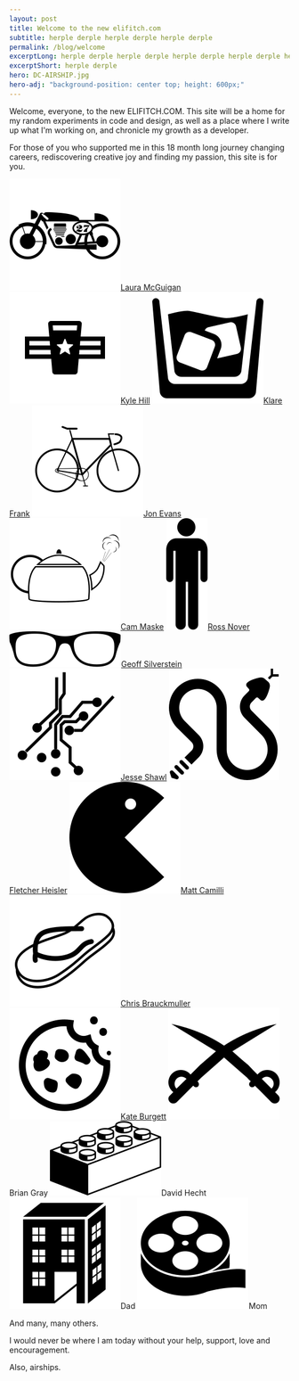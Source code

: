 ```yaml
---
layout: post
title: Welcome to the new elifitch.com
subtitle: herple derple herple derple herple derple
permalink: /blog/welcome
excerptLong: herple derple herple derple herple derple herple derple herple derple herple derple herple derple herple derple herple derple herple derple 
excerptShort: herple derple
hero: DC-AIRSHIP.jpg
hero-adj: "background-position: center top; height: 600px;"
---
```


Welcome, everyone, to the new ELIFITCH.COM.  This site will be a home for my random experiments in code and design, as well as a place where I write up what I'm working on, and chronicle my growth as a developer.<BREAK>

For those of you who supported me in this 18 month long journey changing careers, rediscovering creative joy and finding my passion, this site is for you.

<div class="grid-4 thanks">
	<a class="laura" href="http://twitter.com/grafxnerd"><img src="/assets/img/svg/moto.svg" /><span>Laura McGuigan</span></a>
	<a class="kyle" href="http://twitter.com/kylehill/"><img src="/assets/img/svg/beer-flag.svg" /><span>Kyle Hill</span></a>
	<a class="klare" href="http://twitter.com/klare"><img src="/assets/img/svg/whiskey.svg" /><span>Klare Frank</span></a>
	<a class="jon" href="http://twitter.com/jwpe"><img src="/assets/img/svg/bike.svg" /><span>Jon Evans</span></a>
	<a class="cam" href="http://twitter.com/cameronmaske"><img src="/assets/img/svg/kettle.svg" /><span>Cam Maske</span></a>
	<a class="ross" href="http://twitter.com/rosscott"><img src="/assets/img/svg/man.svg" /><span>Ross Nover</span></a>
	<a class="geoff" href="http://twitter.com/gffmx"><img src="/assets/img/svg/glasses.svg" /><span>Geoff Silverstein</span></a>
	<a class="jesse" href="http://twitter.com/jshawl"><img src="/assets/img/svg/circuit.svg" /><span>Jesse Shawl</span></a>
	<a class="fletcher" href="http://twitter.com/fheisler"><img src="/assets/img/svg/python.svg" /><span>Fletcher Heisler</span></a>
	<a class="matt" href="http://twitter.com/mlcamilli"><img src="/assets/img/svg/pac-man.svg" /><span>Matt Camilli</span></a>
	<a class="chris" href="http://twitter.com/cbrauckmuller"><img src="/assets/img/svg/flip-flop.svg" /><span>Chris Brauckmuller</span></a>
	<a class="kate" href="http://twitter.com/clickpopclick"><img src="/assets/img/svg/cookie.svg" /><span>Kate Burgett</span></a>
	<a class="brian"><img src="/assets/img/svg/swords.svg" /><span>Brian Gray</span></a>
	<a class="david"><img src="/assets/img/svg/lego.svg" /><span>David Hecht</span></a>
	<a class="dad"><img src="/assets/img/svg/building.svg" /><span>Dad</span></a>
	<a class="mom"><img src="/assets/img/svg/film.svg" /><span>Mom</span></a>
</div>

And many, many others.

I would never be where I am today without your help, support, love and encouragement.

Also, airships.